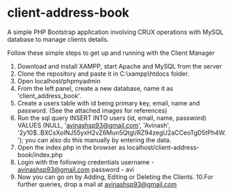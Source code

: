 # client-address-book
A simple PHP Bootstrap application involving CRUX operations with MySQL database to manage clients details.

Follow these simple steps to get up and running with the Client Manager

1. Download and install XAMPP, start Apache and MySQL from the server
2. Clone the repository and paste it in C:\xampp\htdocs folder.
3. Open localhost/phpmyadmin
4. From the left panel, create a new database, name it as 'client_address_book'.
5. Create a users table with id being primary key, email, name and password. (See the attached images for references)
6. Run the sql query INSERT INTO users (id, email, name, password)
   VALUES (NULL, 'avinashsp93@gmail.com', 'Avinash', '$2y$10$..BXCsXoINJ55yxH2vZ6Mun5QtgI/RZ94zegU2aCCeoTgD5tPh4W.');
   you can also do this manually by entering the data.
7. Open the index.php in the browser as localhost/client-address-book/index.php
8. Login with the following credentials
   username - avinashsp93@gmail.com
   password - avi
9. Now you can go on by Adding, Editing or Deleting the Clients.
10.For further queries, drop a mail at avinashsp93@gmail.com

